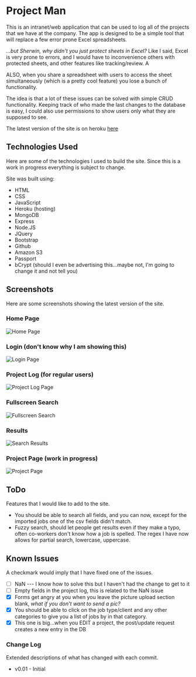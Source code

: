 # Project Man
This is an intranet/web application that can be used to log all of the projects that we have at the company. The app is designed to be a simple tool that will replace a few error prone Excel spreadsheets. 

*...but Sherwin, why didn't you just protect sheets in Excel?* Like I said, Excel is very prone to errors, and I would have to inconvenience others with protected sheets, and other features like tracking/review. A

ALSO, when you share a spreadsheet with users to access the sheet simultaneously (which is a pretty cool feature) you lose a bunch of functionality. 

The idea is that a lot of these issues can be solved with simple CRUD functionality. Keeping track of who made the last changes to the database is easy, I could also use permissions to show users only what they are supposed to see. 

The latest version of the site is on heroku [here](https://project-man-app.herokuapp.com/)

## Technologies Used
Here are some of the technologies I used to build the site. Since this is a work in progress everything is subject to change.

Site was built using:

- HTML
- CSS
- JavaScript
- Heroku (hosting)
- MongoDB
- Express
- Node.JS
- JQuery
- Bootstrap
- Github
- Amazon S3
- Passport
- bCrypt (should I even be advertising this...maybe not, I'm going to change it and not tell you)

## Screenshots
Here are some screenshots showing the latest version of the site.

### Home Page
![Home Page](https://i.gyazo.com/f0f08b9968a9a0154ddee8d843b7925d.jpg)

### Login (don't know why I am showing this)
![Login Page](https://i.gyazo.com/c087d4dea264a9bf057646f4fca4b5bd.png)

### Project Log (for regular users)
![Project Log Page](https://i.gyazo.com/3c57859d1d8d0a73acb2246543d99c70.png)

### Fullscreen Search
![Fullscreen Search](https://i.gyazo.com/ab6cdd7f3cba892b65861c1572c771b6.png)

### Results
![Search Results](https://i.gyazo.com/d83e1b73a59655c86188ba8804d9921c.jpg)

### Project Page (work in progress)
![Project Page](https://i.gyazo.com/6b4f8d79ddf5b6b357e01afaaf9ce196.jpg)

## ToDo
Features that I would like to add to the site.

- You should be able to search all fields, and you can now, except for the imported jobs one of the csv fields didn't match.
- Fuzzy search, should let people get results even if they make a typo, often co-workers don't know how a job is spelled. The regex I have now allows for partial search, lowercase, uppercase. 

## Known Issues
A checkmark would imply that I have fixed one of the issues. 

- [ ] NaN --- I know how to solve this but I haven't had the change to get to it
- [ ] Empty fields in the project log, this is related to the NaN issue
- [x] Forms get angry at you when you leave the picture upload section blank, *what if you don't want to send a pic?*
- [x] You should be able to click on the job type/client and any other categories to give you a list of jobs by in that category.
- [x] This one is big...when you EDIT a project, the post/update request creates a new entry in the DB

### Change Log
Extended descriptions of what has changed with each commit.

- v0.01 - Initial



